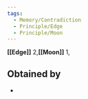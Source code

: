 ```yaml
---
tags:
  - Memory/Contradiction
  - Principle/Edge
  - Principle/Moon
---
```


**[[Edge]]** 2,**[[Moon]]** 1,

## Obtained by

- 
